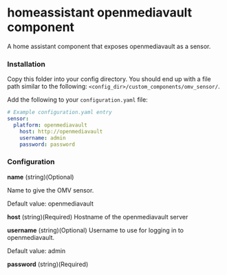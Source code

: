 # homeassistant openmediavault component
A home assistant component that exposes openmediavault as a sensor.

### Installation

Copy this folder into your config directory. You should end up with a file path similar to the following: `<config_dir>/custom_components/omv_sensor/`.

Add the following to your `configuration.yaml` file:

```yaml
# Example configuration.yaml entry
sensor:
  platform: openmediavault
    host: http://openmediavault
    username: admin
    password: password
```

### Configuration

**name**
(string)(Optional)

Name to give the OMV sensor.

Default value:
openmediavault

**host**
    (string)(Required)
    Hostname of the openmediavault server

**username**
(string)(Optional)
Username to use for logging in to openmediavault.

Default value:
admin

**password**
(string)(Required)